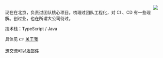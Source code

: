 

<img align="right" src="https://github-readme-stats.vercel.app/api?username=riskers&show_icons=true&icon_color=0366d6&text_color=24292e&bg_color=ffffff&hide_title=true" />

现在在北京，负责过团队核心项目，梳理过团队工程化，对 CI 、CD 有一些理解。创过业，也在所谓大公司待过。

技术栈：TypeScript / Java

具体见 👉 [关于我](https://github.com/riskers/blog/issues/1)

想交流可以[发邮件](mailto:gaoyibobobo@gmail.com)

